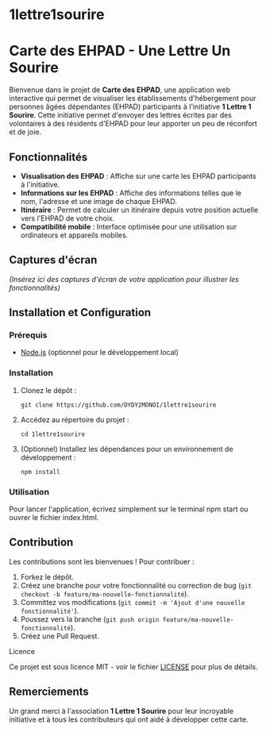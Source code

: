 # 1lettre1sourire

<!DOCTYPE html>
<html lang="fr">
<head>
    <meta charset="UTF-8">
    <meta name="viewport" content="width=device-width, initial-scale=1.0">
    <title>README - Carte des EHPAD</title>
</head>
<body>
    <h1>Carte des EHPAD - Une Lettre Un Sourire</h1>
    <p>
        Bienvenue dans le projet de <strong>Carte des EHPAD</strong>, une application web interactive qui permet de visualiser les établissements d'hébergement pour personnes âgées dépendantes (EHPAD) participants à l'initiative <strong>1 Lettre 1 Sourire</strong>. Cette initiative permet d'envoyer des lettres écrites par des volontaires à des résidents d'EHPAD pour leur apporter un peu de réconfort et de joie.
    </p>
    <h2>Fonctionnalités</h2>
    <ul>
        <li><strong>Visualisation des EHPAD</strong> : Affiche sur une carte les EHPAD participants à l'initiative.</li>
        <li><strong>Informations sur les EHPAD</strong> : Affiche des informations telles que le nom, l'adresse et une image de chaque EHPAD.</li>
        <li><strong>Itinéraire</strong> : Permet de calculer un itinéraire depuis votre position actuelle vers l'EHPAD de votre choix.</li>
        <li><strong>Compatibilité mobile</strong> : Interface optimisée pour une utilisation sur ordinateurs et appareils mobiles.</li>
    </ul>
    <h2>Captures d'écran</h2>
    <p><em>(Insérez ici des captures d'écran de votre application pour illustrer les fonctionnalités)</em></p>
    <h2>Installation et Configuration</h2>
    <h3>Prérequis</h3>
    <ul>
        <li><a href="https://nodejs.org/">Node.js</a> (optionnel pour le développement local)</li>
    </ul>
    <h3>Installation</h3>
    <ol>
        <li>Clonez le dépôt :
            <pre><code>git clone https://github.com/DYDY2MONOI/1lettre1sourire</code></pre>
        </li>
        <li>Accédez au répertoire du projet :
            <pre><code>cd 1lettre1sourire</code></pre>
        </li>
        <li>(Optionnel) Installez les dépendances pour un environnement de développement :
            <pre><code>npm install</code></pre>
        </li>
    </ol>
    <h3>Utilisation</h3>
    <p>
        Pour lancer l'application, écrivez simplement sur le terminal npm start ou ouvrer le fichier index.html.
    </p>
    <h2>Contribution</h2>
    <p>Les contributions sont les bienvenues ! Pour contribuer :</p>
    <ol>
        <li>Forkez le dépôt.</li>
        <li>Créez une branche pour votre fonctionnalité ou correction de bug (<code>git checkout -b feature/ma-nouvelle-fonctionnalité</code>).</li>
        <li>Committez vos modifications (<code>git commit -m 'Ajout d'une nouvelle fonctionnalité'</code>).</li>
        <li>Poussez vers la branche (<code>git push origin feature/ma-nouvelle-fonctionnalité</code>).</li>
        <li>Créez une Pull Request.</li>
    </ol
    <h2>Licence</h2>
    <p>
        Ce projet est sous licence MIT - voir le fichier <a href="LICENSE">LICENSE</a> pour plus de détails.
    </p>
    <h2>Remerciements</h2>
    <p>
        Un grand merci à l'association <strong>1 Lettre 1 Sourire</strong> pour leur incroyable initiative et à tous les contributeurs qui ont aidé à développer cette carte.
    </p>
</body>
</html>
